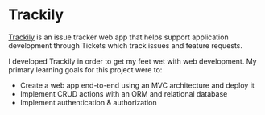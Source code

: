 # Trackily
[Trackily](https://trackily.azurewebsites.net) is an issue tracker web app that helps support application development through Tickets which track issues and feature requests.

I developed Trackily in order to get my feet wet with web development. My primary learning goals for this project were to:
- Create a web app end-to-end using an MVC architecture and deploy it
- Implement CRUD actions with an ORM and relational database
- Implement authentication & authorization
